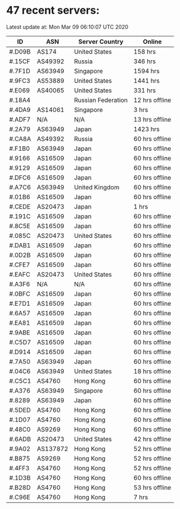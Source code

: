 # 47 recent servers:

Latest update at: Mon Mar 09 06:10:07 UTC 2020

| ID | ASN | Server Country | Online |
| -- | --- | -------------- | ------ |
| #.D09B | AS174 | United States | 158 hrs |
| #.15CF | AS49392 | Russia | 346 hrs |
| #.7F1D | AS63949 | Singapore | 1594 hrs |
| #.9FC3 | AS53889 | United States | 1441 hrs |
| #.E069 | AS40065 | United States | 331 hrs |
| #.18A4 |  | Russian Federation | 12 hrs offline |
| #.4DA9 | AS14061 | Singapore | 3 hrs |
| #.ADF7 | N/A | N/A | 13 hrs offline |
| #.2A79 | AS63949 | Japan | 1423 hrs |
| #.CA8A | AS49392 | Russia | 60 hrs offline |
| #.F1B0 | AS63949 | Japan | 60 hrs offline |
| #.9166 | AS16509 | Japan | 60 hrs offline |
| #.9129 | AS16509 | Japan | 60 hrs offline |
| #.DFC6 | AS16509 | Japan | 60 hrs offline |
| #.A7C6 | AS63949 | United Kingdom | 60 hrs offline |
| #.01B6 | AS16509 | Japan | 60 hrs offline |
| #.CEDE | AS20473 | Japan | 1 hrs |
| #.191C | AS16509 | Japan | 60 hrs offline |
| #.8C5E | AS16509 | Japan | 60 hrs offline |
| #.085C | AS20473 | United States | 60 hrs offline |
| #.DAB1 | AS16509 | Japan | 60 hrs offline |
| #.0D2B | AS16509 | Japan | 60 hrs offline |
| #.CFE7 | AS16509 | Japan | 60 hrs offline |
| #.EAFC | AS20473 | United States | 60 hrs offline |
| #.A3F6 | N/A | N/A | 60 hrs offline |
| #.0BFC | AS16509 | Japan | 60 hrs offline |
| #.E7D1 | AS16509 | Japan | 60 hrs offline |
| #.6A57 | AS16509 | Japan | 60 hrs offline |
| #.EA81 | AS16509 | Japan | 60 hrs offline |
| #.9ABE | AS16509 | Japan | 60 hrs offline |
| #.C5D7 | AS16509 | Japan | 60 hrs offline |
| #.D914 | AS16509 | Japan | 60 hrs offline |
| #.7A50 | AS63949 | Japan | 60 hrs offline |
| #.04C6 | AS63949 | United States | 18 hrs offline |
| #.C5C1 | AS4760 | Hong Kong | 60 hrs offline |
| #.A376 | AS63949 | Singapore | 60 hrs offline |
| #.8289 | AS63949 | Japan | 60 hrs offline |
| #.5DED | AS4760 | Hong Kong | 60 hrs offline |
| #.1D07 | AS4760 | Hong Kong | 60 hrs offline |
| #.48C0 | AS9269 | Hong Kong | 60 hrs offline |
| #.6ADB | AS20473 | United States | 42 hrs offline |
| #.9A02 | AS137872 | Hong Kong | 52 hrs offline |
| #.B875 | AS9269 | Hong Kong | 52 hrs offline |
| #.4FF3 | AS4760 | Hong Kong | 52 hrs offline |
| #.1D3B | AS4760 | Hong Kong | 60 hrs offline |
| #.B28D | AS4760 | Hong Kong | 53 hrs offline |
| #.C96E | AS4760 | Hong Kong | 7 hrs |

